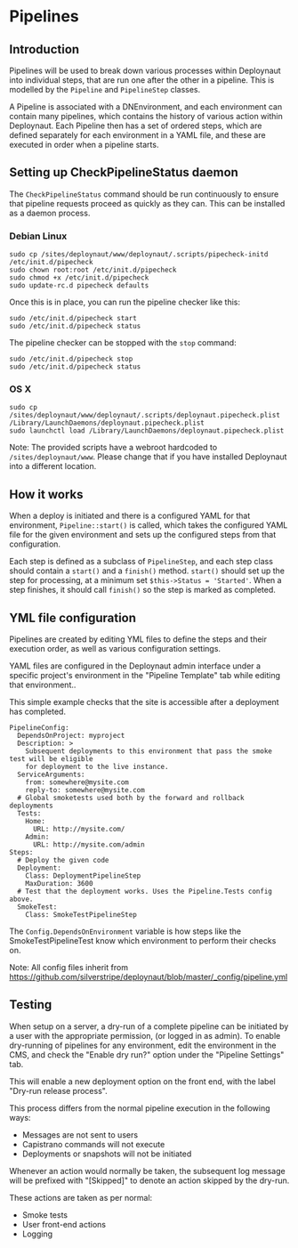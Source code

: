 # Pipelines

## Introduction

Pipelines will be used to break down various processes within Deploynaut into individual steps, that are run one after
the other in a pipeline. This is modelled by the `Pipeline` and `PipelineStep` classes.

A Pipeline is associated with a DNEnvironment, and each environment can contain many pipelines, which contains the
history of various action within Deploynaut. Each Pipeline then has a set of ordered steps, which are defined
separately for each environment in a YAML file, and these are executed in order when a pipeline starts.

## Setting up CheckPipelineStatus daemon

The `CheckPipelineStatus` command should be run continuously to ensure that pipeline requests proceed as quickly as they
can. This can be installed as a daemon process.

### Debian Linux

	sudo cp /sites/deploynaut/www/deploynaut/.scripts/pipecheck-initd /etc/init.d/pipecheck
	sudo chown root:root /etc/init.d/pipecheck
	sudo chmod +x /etc/init.d/pipecheck
	sudo update-rc.d pipecheck defaults

Once this is in place, you can run the pipeline checker like this:

	sudo /etc/init.d/pipecheck start
	sudo /etc/init.d/pipecheck status

The pipeline checker can be stopped with the `stop` command:

	sudo /etc/init.d/pipecheck stop
	sudo /etc/init.d/pipecheck status

### OS X

	sudo cp /sites/deploynaut/www/deploynaut/.scripts/deploynaut.pipecheck.plist /Library/LaunchDaemons/deploynaut.pipecheck.plist
	sudo launchctl load /Library/LaunchDaemons/deploynaut.pipecheck.plist

Note: The provided scripts have a webroot hardcoded to `/sites/deploynaut/www`. Please change that if you have
installed Deploynaut into a different location.

## How it works

When a deploy is initiated and there is a configured YAML for that environment, `Pipeline::start()` is called, which
takes the configured YAML file for the given environment and sets up the configured steps from that configuration.

Each step is defined as a subclass of `PipelineStep`, and each step class should contain a `start()` and a `finish()`
method. `start()` should set up the step for processing, at a minimum set `$this->Status = 'Started'`. When a step
finishes, it should call `finish()` so the step is marked as completed.

## YML file configuration

Pipelines are created by editing YML files to define the steps and their execution order, as well as various
configuration settings.

YAML files are configured in the Deploynaut admin interface under a specific project's environment in the
"Pipeline Template" tab while editing that environment..

This simple example checks that the site is accessible after a deployment has completed.

	PipelineConfig:
	  DependsOnProject: myproject
	  Description: >
	    Subsequent deployments to this environment that pass the smoke test will be eligible
	    for deployment to the live instance.
	  ServiceArguments:
	    from: somewhere@mysite.com
	    reply-to: somewhere@mysite.com
	  # Global smoketests used both by the forward and rollback deployments
	  Tests:
	    Home:
	      URL: http://mysite.com/
	    Admin:
	      URL: http://mysite.com/admin
	Steps:
	  # Deploy the given code
	  Deployment:
	    Class: DeploymentPipelineStep
	    MaxDuration: 3600
	  # Test that the deployment works. Uses the Pipeline.Tests config above.
	  SmokeTest:
	    Class: SmokeTestPipelineStep

The `Config.DependsOnEnvironment` variable is how steps like the SmokeTestPipelineTest know which environment to perform
their checks on.

Note: All config files inherit from https://github.com/silverstripe/deploynaut/blob/master/_config/pipeline.yml

## Testing

When setup on a server, a dry-run of a complete pipeline can be initiated by a user with the appropriate permission,
(or logged in as admin). To enable dry-running of pipelines for any environment, edit the environment in the CMS,
and check the "Enable dry run?" option under the "Pipeline Settings" tab.

This will enable a new deployment option on the front end, with the label "Dry-run release process".

This process differs from the normal pipeline execution in the following ways:

* Messages are not sent to users
* Capistrano commands will not execute
* Deployments or snapshots will not be initiated

Whenever an action would normally be taken, the subsequent log message will be prefixed with "[Skipped]" to denote
an action skipped by the dry-run.

These actions are taken as per normal:

* Smoke tests
* User front-end actions
* Logging
